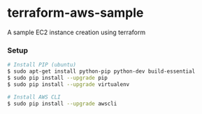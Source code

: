 # terraform-aws-sample
A sample EC2 instance creation using terraform

### Setup
```sh
# Install PIP (ubuntu)
$ sudo apt-get install python-pip python-dev build-essential
$ sudo pip install --upgrade pip
$ sudo pip install --upgrade virtualenv

# Install AWS CLI
$ sudo pip install --upgrade awscli
```
